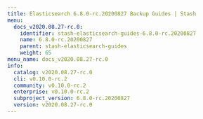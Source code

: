 ```yaml
---
title: Elasticsearch 6.8.0-rc.20200827 Backup Guides | Stash
menu:
  docs_v2020.08.27-rc.0:
    identifier: stash-elasticsearch-guides-6.8.0-rc.20200827
    name: 6.8.0-rc.20200827
    parent: stash-elasticsearch-guides
    weight: 65
menu_name: docs_v2020.08.27-rc.0
info:
  catalog: v2020.08.27-rc.0
  cli: v0.10.0-rc.2
  community: v0.10.0-rc.2
  enterprise: v0.10.0-rc.2
  subproject_version: 6.8.0-rc.20200827
  version: v2020.08.27-rc.0
---
```



